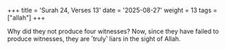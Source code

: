 +++
title = 'Surah 24, Verses 13'
date = '2025-08-27'
weight = 13
tags = ["allah"]
+++

Why did they not produce four witnesses? Now, since they have failed to produce witnesses, they are ˹truly˺ liars in the sight of Allah.